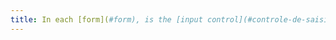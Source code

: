 ```yaml
---
title: In each [form](#form), is the [input control](#controle-de-saisie-formulaire) used appropriately (excluding special cases)?
---
```

